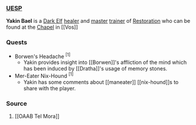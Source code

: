 ### [UESP](https://en.uesp.net/wiki/Morrowind:Yakin_Bael)
**Yakin Bael** is a [Dark Elf](https://en.uesp.net/wiki/Morrowind:Dark_Elf "Morrowind:Dark Elf") [healer](https://en.uesp.net/wiki/Morrowind:Healer_(class) "Morrowind:Healer (class)") and [master](https://en.uesp.net/wiki/Morrowind:Master_Trainers "Morrowind:Master Trainers") [trainer](https://en.uesp.net/wiki/Morrowind:Trainers "Morrowind:Trainers") of [Restoration](https://en.uesp.net/wiki/Morrowind:Restoration "Morrowind:Restoration") who can be found at the [Chapel](https://en.uesp.net/wiki/Morrowind:Vos_Chapel "Morrowind:Vos Chapel") in [[Vos]]
### Quests
* Borwen's Headache <sup>[1]</sup>
	* Yakin provides insight into [[Borwen]]'s affliction of the mind which has been induced by [[Dratha]]'s usage of memory stones.
* Mer-Eater Nix-Hound <sup>[1]</sup>
	* Yakin has some comments about [[maneater]] [[nix-hound]]s to share with the player.
### Source
1. [[OAAB Tel Mora]]